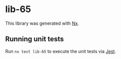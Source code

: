 # lib-65

This library was generated with [Nx](https://nx.dev).

## Running unit tests

Run `nx test lib-65` to execute the unit tests via [Jest](https://jestjs.io).
